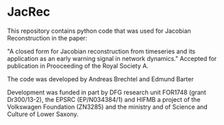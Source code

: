 # JacRec
This repository contains python code that was used for Jacobian Reconstruction in the paper:

"A closed form for Jacobian reconstruction from timeseries and its application as an early warning signal in network dynamics." Accepted for publication in Prooceeding of the Royal Society A. 

The code was developed by
Andreas Brechtel and Edmund Barter

Development was funded in part by DFG research unit FOR1748 (grant Dr300/13-2), the EPSRC (EP/N034384/1) and HIFMB a project of the Volkswagen Foundation (ZN3285) and the ministry and of Science and Culture of Lower Saxony. 




